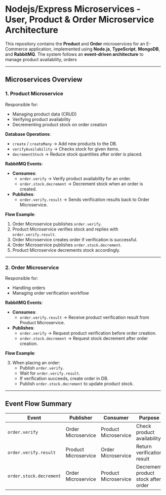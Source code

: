 # Nodejs/Express Microservices - User, Product & Order Microservice Architecture

This repository contains the **Product** and **Order** microservices for an E-Commerce application, implemented using **Node.js**, **TypeScript**, **MongoDB**, and **RabbitMQ**. The system follows an **event-driven architecture** to manage product availability, orders

---

## **Microservices Overview**

### 1. **Product Microservice**

Responsible for:

- Managing product data (CRUD)
- Verifying product availability
- Decrementing product stock on order creation

**Database Operations**:

- `create` / `createMany` → Add new products to the DB.
- `verifyAvailability` → Checks stock for given items.
- `decrementStock` → Reduce stock quantities after order is placed.

**RabbitMQ Events**:

- **Consumes**:
  - `order.verify` → Verify product availability for an order.
  - `order.stock.decrement` → Decrement stock when an order is created.
- **Publishes**:
  - `order.verify.result` → Sends verification results back to Order Microservice.

**Flow Example**:

1. Order Microservice publishes `order.verify`.
2. Product Microservice verifies stock and replies with `order.verify.result`.
3. Order Microservice creates order if verification is successful.
4. Order Microservice publishes `order.stock.decrement`.
5. Product Microservice decrements stock accordingly.

---

### 2. **Order Microservice**

Responsible for:

- Handling orders
- Managing order verification workflow

**RabbitMQ Events**:

- **Consumes**:
  - `order.verify.result` → Receive product verification result from Product Microservice.
- **Publishes**:
  - `order.verify` → Request product verification before order creation.
  - `order.stock.decrement` → Request stock decrement after order creation.

**Flow Example**:

3. When placing an order:
   - Publish `order.verify`.
   - Wait for `order.verify.result`.
   - If verification succeeds, create order in DB.
   - Publish `order.stock.decrement` to update product stock.

---

## **Event Flow Summary**

| Event                   | Publisher            | Consumer             | Purpose                             |
| ----------------------- | -------------------- | -------------------- | ----------------------------------- |
| `order.verify`          | Order Microservice   | Product Microservice | Check product availability          |
| `order.verify.result`   | Product Microservice | Order Microservice   | Return verification result          |
| `order.stock.decrement` | Order Microservice   | Product Microservice | Decrement product stock after order |
